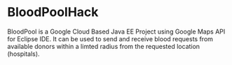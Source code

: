 # BloodPoolHack
BloodPool is a Google Cloud Based Java EE Project using Google Maps API for Eclipse IDE. It can be used to send and receive blood requests from available donors within a limted radius from the requested location (hospitals).
